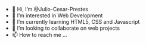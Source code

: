 - 👋 Hi, I’m @Julio-Cesar-Prestes
- 👀 I’m interested in Web Development 
- 🌱 I’m currently learning HTML5, CSS and Javascript
- 💞️ I’m looking to collaborate on web projects
- 📫 How to reach me ...

<!---
Julio-Cesar-Prestes/Julio-Cesar-Prestes is a ✨ special ✨ repository because its `README.md` (this file) appears on your GitHub profile.
You can click the Preview link to take a look at your changes.
--->
